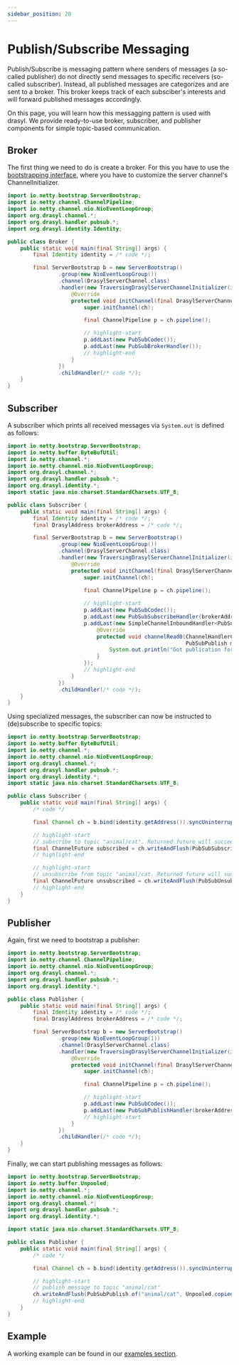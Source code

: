```yaml
---
sidebar_position: 20
---
```

# Publish/Subscribe Messaging

Publish/Subscribe is messaging pattern where senders of messages (a so-called publisher) do not directly send messages to specific receivers (so-called subscriber).
Instead, all published messages are categorizes and are sent to a broker.
This broker keeps track of each subsciber's interests and will forward published messages accordingly.

On this page, you will learn how this messagging pattern is used with drasyl.
We provide ready-to-use broker, subscriber, and publisher components for simple topic-based communication.

## Broker

The first thing we need to do is create a broker.
For this you have to use the [bootstrapping interface](./bootstrapping.md), where you have to customize the server channel's ChannelInitializer.

```java title="Broker.java"
import io.netty.bootstrap.ServerBootstrap;
import io.netty.channel.ChannelPipeline;
import io.netty.channel.nio.NioEventLoopGroup;
import org.drasyl.channel.*;
import org.drasyl.handler.pubsub.*;
import org.drasyl.identity.Identity;

public class Broker {
    public static void main(final String[] args) {
        final Identity identity = /* code */;

        final ServerBootstrap b = new ServerBootstrap()
                .group(new NioEventLoopGroup())
                .channel(DrasylServerChannel.class)
                .handler(new TraversingDrasylServerChannelInitializer(identity, 22527) {
                    @Override
                    protected void initChannel(final DrasylServerChannel ch) {
                        super.initChannel(ch);

                        final ChannelPipeline p = ch.pipeline();

                        // highlight-start
                        p.addLast(new PubSubCodec());
                        p.addLast(new PubSubBrokerHandler());
                        // highlight-end
                    }
                })
                .childHandler(/* code */);
    }
}

```

## Subscriber

A subscriber which prints all received messages via `System.out` is defined as follows:
```java title="Subscriber.java"
import io.netty.bootstrap.ServerBootstrap;
import io.netty.buffer.ByteBufUtil;
import io.netty.channel.*;
import io.netty.channel.nio.NioEventLoopGroup;
import org.drasyl.channel.*;
import org.drasyl.handler.pubsub.*;
import org.drasyl.identity.*;
import static java.nio.charset.StandardCharsets.UTF_8;

public class Subscriber {
    public static void main(final String[] args) {
        final Identity identity = /* code */;
        final DrasylAddress brokerAddress = /* code */;

        final ServerBootstrap b = new ServerBootstrap()
                .group(new NioEventLoopGroup())
                .channel(DrasylServerChannel.class)
                .handler(new TraversingDrasylServerChannelInitializer(identity, 0) {
                    @Override
                    protected void initChannel(final DrasylServerChannel ch) {
                        super.initChannel(ch);

                        final ChannelPipeline p = ch.pipeline();
                        
                        // highlight-start
                        p.addLast(new PubSubCodec());
                        p.addLast(new PubSubSubscribeHandler(brokerAddress));
                        p.addLast(new SimpleChannelInboundHandler<PubSubPublish>() {
                            @Override
                            protected void channelRead0(ChannelHandlerContext ctx,
                                                        PubSubPublish msg) {
                                System.out.println("Got publication for topic `" + msg.getTopic() + "`: " + new String(ByteBufUtil.getBytes(msg.getContent()), UTF_8));
                            }
                        });
                        // highlight-end
                    }
                })
                .childHandler(/* code */);
    }
}
```

Using specialized messages, the subscriber can now be instructed to (de)subscribe to specific topics:

```java title="Subscriber.java"
import io.netty.bootstrap.ServerBootstrap;
import io.netty.buffer.ByteBufUtil;
import io.netty.channel.*;
import io.netty.channel.nio.NioEventLoopGroup;
import org.drasyl.channel.*;
import org.drasyl.handler.pubsub.*;
import org.drasyl.identity.*;
import static java.nio.charset.StandardCharsets.UTF_8;

public class Subscriber {
    public static void main(final String[] args) {
        /* code */

        final Channel ch = b.bind(identity.getAddress()).syncUninterruptibly().channel();

        // highlight-start
        // subscribe to topic "animal/cat". Returned future will succeed once broker sent confirmation.
        final ChannelFuture subscribed = ch.writeAndFlush(PubSubSubscribe.of("animal/cat"));
        // highlight-end

        // highlight-start
        // unsubscribe from topic "animal/cat. Returned future will succeed once broker sent confirmation.
        final ChannelFuture unsubscribed = ch.writeAndFlush(PubSubUnsubscribe.of("animal/cat"));
        // highlight-end
    }
}
```


## Publisher

Again, first we need to bootstrap a publisher:
```java title="Publisher.java"
import io.netty.bootstrap.ServerBootstrap;
import io.netty.channel.ChannelPipeline;
import io.netty.channel.nio.NioEventLoopGroup;
import org.drasyl.channel.*;
import org.drasyl.handler.pubsub.*;
import org.drasyl.identity.*;

public class Publisher {
    public static void main(final String[] args) {
        final Identity identity = /* code */;
        final DrasylAddress brokerAddress = /* code */;

        final ServerBootstrap b = new ServerBootstrap()
                .group(new NioEventLoopGroup(1))
                .channel(DrasylServerChannel.class)
                .handler(new TraversingDrasylServerChannelInitializer(identity, 0) {
                    @Override
                    protected void initChannel(final DrasylServerChannel ch) {
                        super.initChannel(ch);

                        final ChannelPipeline p = ch.pipeline();

                        // highlight-start
                        p.addLast(new PubSubCodec());
                        p.addLast(new PubSubPublishHandler(brokerAddress));
                        // highlight-start
                    }
                })
                .childHandler(/* code */);
    }
}
```

Finally, we can start publishing messages as follows:
```java title="Publisher.java"
import io.netty.bootstrap.ServerBootstrap;
import io.netty.buffer.Unpooled;
import io.netty.channel.*;
import io.netty.channel.nio.NioEventLoopGroup;
import org.drasyl.channel.*;
import org.drasyl.handler.pubsub.*;
import org.drasyl.identity.*;

import static java.nio.charset.StandardCharsets.UTF_8;

public class Publisher {
    public static void main(final String[] args) {
        /* code */

        final Channel ch = b.bind(identity.getAddress()).syncUninterruptibly().channel();

        // highlight-start
        // publish message to topic "animal/cat"
        ch.writeAndFlush(PubSubPublish.of("animal/cat", Unpooled.copiedBuffer("F. D. C. Willard", UTF_8)));
        // highlight-end
    }
}
```

## Example

A working example can be found
in our [examples section](https://github.com/drasyl-overlay/drasyl/tree/master/drasyl-examples/src/main/java/org/drasyl/example/pubsub).
